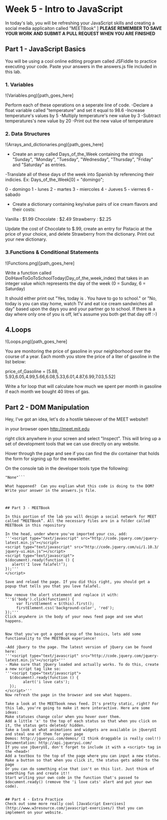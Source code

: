 



# Week 5 - Intro to JavaScript
In today's lab, you will be refreshing your JavaScript skills and creating a social media applicaiton called "MEETBook" ]
__PLEASE REMEMBER TO SAVE YOUR WORK AND SUBMIT A PULL REQUEST WHEN YOU ARE FINISHED__

## Part 1 - JavaScript Basics
You will be using a cool online editing program called JSFiddle to practice executing your code. Paste your answers in the answers.js file included in this lab.

### 1. Variables
!(Variables.png)[path_goes_here]

Perform each of these operations on a seperate line of code.
-Declare a float variable called "temperature" and set it equal to 98.6
-Increase temperature's values by 5
-Multiply temperature's new value by 3
-Subtract temperatures's new value by 20
-Print out the new value of temperature

### 2. Data Structures
!(Arrays_and_dictionaries.png)[path_goes_here]

- Create an array called Days_of_the_Week containing the strings "Sunday", "Monday", "Tuesday", "Wednesday", "Thursday", "Friday" and "Saturday" as entries.

-Translate all of these days of the week into Spanish by referencing their indicies. 
Ex:  Days_of_the_Week[0] = "domingo";

0 - domingo
1 - lunes
2 - martes
3 - miercoles
4 - Jueves
5 - viernes
6 - sabado

- Create a dictionary containing key/value pairs of ice cream flavors and their costs:

Vanilla : $1.99
Chocolate : $2.49
Strawberry : $2.25

Update the cost of Chocolate to $.99, create an entry for Pistacio at the price of your choice, and delete Strawberry from the dictionary. Print out your new dictionary.



### 3.Functions & Conditional Statements
!(Functions.png)[path_goes_here]

Write a function called DoIHaveToGoToSchoolToday(Day_of_the_week_index) that takes in an integer value which represents the day of the week (0 = Sunday, 6 = Saturday) 

It should either print out "Yes, today is <day>. You have to go to school." or "No, today is <day> you can stay home, watch TV and eat ice cream sandwiches all day" based upon the days you and your partner go to school.  If there is a day where only one of you is off, let's assume you both get that day off :-) 

## 4.Loops
!(Loops.png)[path_goes_here]

You are monitoring the price of gasoline in your neighborhood over the course of a year. Each month you store the price of a liter of gasoline in the list below:

price_of_Gasoline = [5.88, 5.93,6.05,4.99,5.66,6.08,5.33,6.01,4.87,6.99,7.03,5.52]

Write a for loop that will calculate how much we spent per month in gasoline if each month we bought 40 litres of gas.


## Part 2 - DOM Manipulation
Hey, I've got an idea, let's do a hostile takeover of the MEET website!!

in your browser open http://meet.mit.edu

right click anywhere in your screen and select "Inspect".  This will bring up a set of development tools that we can use directly on any website.

Hover through the page and see if you can find the div container that holds the form for signing up for the newsletter.

On the console tab in the developer tools type the following:
```document.getElementsByClassName('col-3 right')[0].style.display="None";
"None"```

What happened?  Can you explian what this code is doing to the DOM? Write your answer in the answers.js file. 



## Part 3 - MEETBook

In this portion of the lab you will design a social network for MEET called “MEETBook”. All the necessary files are in a folder called MEETBook in this repository

In the head, under where you've imported your css, add:
'''<script type="text/javascript" src="http://code.jquery.com/jquery-
latest.min.js"></script>
<script type="text/javascript" src="http://code.jquery.com/ui/1.10.3/
jquery-ui.min.js"></script>
<script type="text/javascript">
$(document).ready(function () {
   alert('I love falafel!’);
});'''
</script>

Save and reload the page. If you did this right, you should get a popup that tells you that you love falafel.

Now remove the alert statement and replace it with:
'''$('body').click(function() {
     var firstElement = $(this).first();
     firstElement.css('background-color', 'red');
});'''
Click anywhere in the body of your news feed page and see what happens.


Now that you've got a good grasp of the basics, lets add some functionality to the MEETBook experience!

-Add jQuery to the page. The latest version of jQuery can be found here:
'''<script type="text/javascript" src="http://code.jquery.com/jquery-
latest.min.js"></script>'''
- Make sure that jQuery loaded and actually works. To do this, create a new script tag like so:
'''<script type="text/javascript">
  $(document).ready(function () {
        alert('i love cats');
  });
</script>'''
Now refresh the page in the browser and see what happens.

Take a look at the MEETbook news feed. It's pretty static, right? For this lab, you're going to make it more interactive. Here are some ideas:
Make statuses change color when you hover over them.
Add a little 'x' to the top of each status so that when you click on it, the status gets deleted/ hidden.
Take a look at what animations and widgets are available in jQueryUI and steal one of them for your page
Demos: http://jqueryui.com/demos/ (I think draggable is really cool!!)
Documentation: http://api.jqueryui.com/
If you use jQueryUI, don't forget to include it with a <script> tag in the <head>!
Add a textbox to the top of the page where you can input a new status. Make a button so that when you click it, the status gets added to the page
Or you can do something else that isn't on this list. Just think of something fun and create it!!
Start writing your own code in the function that's passed to $document.ready() (remove the 'i love cats' alert and put your own code).


## Part 4 - Extra Practice 
Check out some more really cool [JavaScript Exercises](http://www.w3resource.com/javascript-exercises/) that you can implement on your website.

